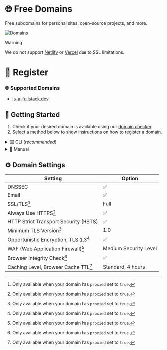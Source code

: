 # 🌐 Free Domains
Free subdomains for personal sites, open-source projects, and more.

[![Domains](https://img.shields.io/github/directory-file-count/free-domains/register/domains?label=domains&style=for-the-badge&type=file)](https://github.com/free-domains/register/tree/main/domains)

> [!WARNING]
> We do not support [Netlify](https://www.netlify.com) or [Vercel](https://vercel.com) due to SSL limitations.

# 📝 Register
### 🌐 Supported Domains
- [is-a-fullstack.dev](https://is-a-fullstack.dev)

## 📜 Getting Started
1. Check if your desired domain is available using our [domain checker](https://freesubdomains.org/check).
2. Select a method below to show instructions on how to register a domain.

<details>
  <summary>⌨️ CLI (<em>recommended</em>)</summary>
  <br>

  1. Install the CLI

  You can install the CLI by running the following command:

  ```bash
  npm install @free-domains/cli -g
  ```

  2. Login to the CLI

  Run the following command to login to the CLI and follow the steps.

  ```bash
  domains login
  ```

  3. Register a domain

  Run the following command and follow the steps to register a subdomain.

  ```bash
  domains register
  ```

</details>

<details>
  <summary>📝 Manual</summary>
  <br>

  1. **Star** and **[fork](https://github.com/free-domains/register/fork)** this repository.
  2. Add a new file called `example.domain.dev.json` in the `/domains` folder to register the `example` subdomain on the `domain.dev`.
    - An list of available domains can be found [here](#domains).
  3. Edit it to meet your needs.
    - The file listed below is just an **example**, provide a **valid** JSON file with your needs.
    - Make sure to remove any records that aren't needed.

  ```json
  {
      "domain": "is-a-fullstack.dev",
      "subdomain": "example",

      "owner": {
          "email": "hello@example.com"
      },

      "records": {
          "A": ["1.1.1.1", "1.0.0.1"],

          "AAAA": ["2606:4700:4700::1111", "2606:4700:4700::1001"],

          "CNAME": "example.com",

          "MX": [
              {
                  "priority": 10,
                  "value": "mx.example.com"
              }
          ],

          "TXT": [
              {
                  "name": "@",
                  "value": "example_verification=1234567890"
              }
          ]
      },

      "proxied": false
  }
  ```

  4. Your pull request will be reviewed and merged.
    - **Do not** ignore the pull request checklist, this is _required_.
    - Make sure to keep an eye on your pull request in case we need you to make any changes!
  5. After the pull request is merged, please allow up to 24 hours for the changes to propagate _(in most cases it takes up to 5 minutes)_
  6. Enjoy your new domain!

</details>

## ⚙️ Domain Settings
| Setting | Option |
|-|-|
| DNSSEC | ✅ |
| Email | ✅ |
| SSL/TLS[^1] | Full |
| Always Use HTTPS[^1] | ✅ |
| HTTP Strict Transport Security (HSTS) | ✅ |
| Minimum TLS Version[^1] | 1.0 |
| Opportunistic Encryption, TLS 1.3[^1] | ✅ |
| WAF (Web Application Firewall)[^1] | Medium Security Level |
| Browser Integrity Check[^1] | ✅ |
| Caching Level, Browser Cache TTL[^1] | Standard, 4 hours |

[^1]: Only available when your domain has `proxied` set to `true`.
